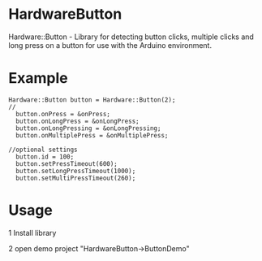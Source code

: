 # HardwareButton
Hardware::Button - Library for detecting button clicks, multiple clicks and long press on a button for use with the Arduino environment.

# Example
```
Hardware::Button button = Hardware::Button(2);
//  
  button.onPress = &onPress;
  button.onLongPress = &onLongPress;
  button.onLongPressing = &onLongPressing;
  button.onMultiplePress = &onMultiplePress;

//optional settings
  button.id = 100;
  button.setPressTimeout(600);
  button.setLongPressTimeout(1000);
  button.setMultiPressTimeout(260);
```
# Usage 
1 Install library

2 open demo project "HardwareButton->ButtonDemo"
